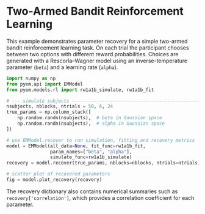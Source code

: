 # Two-Armed Bandit Reinforcement Learning

This example demonstrates parameter recovery for a simple two-armed bandit
reinforcement learning task.  On each trial the participant chooses between two
options with different reward probabilities.  Choices are generated with a
Rescorla–Wagner model using an inverse-temperature parameter (``beta``) and a
learning rate (``alpha``).

```python
import numpy as np
from pyem.api import EMModel
from pyem.models.rl import rw1a1b_simulate, rw1a1b_fit

# --- simulate subjects ----------------------------------------------------
nsubjects, nblocks, ntrials = 50, 6, 24
true_params = np.column_stack([
    np.random.randn(nsubjects),  # beta in Gaussian space
    np.random.randn(nsubjects),  # alpha in Gaussian space
])

# use EMModel.recover to run simulation, fitting and recovery metrics
model = EMModel(all_data=None, fit_func=rw1a1b_fit,
                param_names=["beta", "alpha"],
                simulate_func=rw1a1b_simulate)
recovery = model.recover(true_params, nblocks=nblocks, ntrials=ntrials)

# scatter plot of recovered parameters
fig = model.plot_recovery(recovery)
```

The recovery dictionary also contains numerical summaries such as
`recovery['correlation']`, which provides a correlation coefficient for each
parameter.
